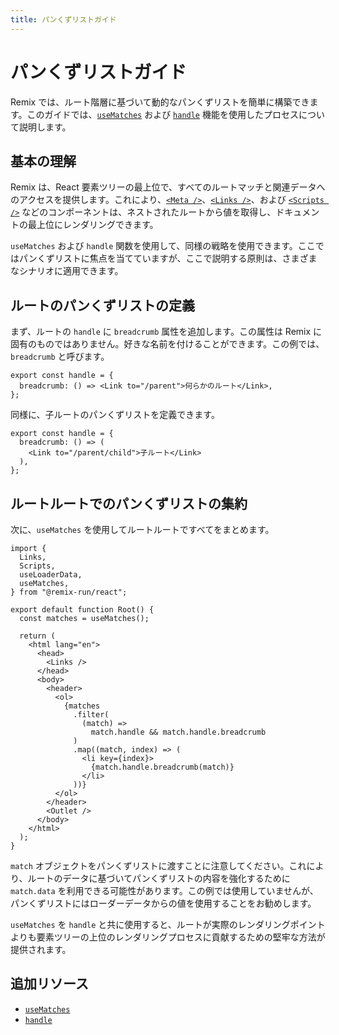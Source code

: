 ```yaml
---
title: パンくずリストガイド
---
```


# パンくずリストガイド

Remix では、ルート階層に基づいて動的なパンくずリストを簡単に構築できます。このガイドでは、[`useMatches`][use-matches] および [`handle`][handle] 機能を使用したプロセスについて説明します。

## 基本の理解

Remix は、React 要素ツリーの最上位で、すべてのルートマッチと関連データへのアクセスを提供します。これにより、[`<Meta />`][meta-component]、[`<Links />`][links-component]、および [`<Scripts />`][scripts-component] などのコンポーネントは、ネストされたルートから値を取得し、ドキュメントの最上位にレンダリングできます。

`useMatches` および `handle` 関数を使用して、同様の戦略を使用できます。ここではパンくずリストに焦点を当てていますが、ここで説明する原則は、さまざまなシナリオに適用できます。

## ルートのパンくずリストの定義

まず、ルートの `handle` に `breadcrumb` 属性を追加します。この属性は Remix に固有のものではありません。好きな名前を付けることができます。この例では、`breadcrumb` と呼びます。

```tsx filename=app/routes/parent.tsx
export const handle = {
  breadcrumb: () => <Link to="/parent">何らかのルート</Link>,
};
```

同様に、子ルートのパンくずリストを定義できます。

```tsx filename=app/routes/parent.child.tsx
export const handle = {
  breadcrumb: () => (
    <Link to="/parent/child">子ルート</Link>
  ),
};
```

## ルートルートでのパンくずリストの集約

次に、`useMatches` を使用してルートルートですべてをまとめます。

```tsx filename=app/root.tsx lines=[5,9,19-28]
import {
  Links,
  Scripts,
  useLoaderData,
  useMatches,
} from "@remix-run/react";

export default function Root() {
  const matches = useMatches();

  return (
    <html lang="en">
      <head>
        <Links />
      </head>
      <body>
        <header>
          <ol>
            {matches
              .filter(
                (match) =>
                  match.handle && match.handle.breadcrumb
              )
              .map((match, index) => (
                <li key={index}>
                  {match.handle.breadcrumb(match)}
                </li>
              ))}
          </ol>
        </header>
        <Outlet />
      </body>
    </html>
  );
}
```

`match` オブジェクトをパンくずリストに渡すことに注意してください。これにより、ルートのデータに基づいてパンくずリストの内容を強化するために `match.data` を利用できる可能性があります。この例では使用していませんが、パンくずリストにはローダーデータからの値を使用することをお勧めします。

`useMatches` を `handle` と共に使用すると、ルートが実際のレンダリングポイントよりも要素ツリーの上位のレンダリングプロセスに貢献するための堅牢な方法が提供されます。

## 追加リソース

- [`useMatches`][use-matches]
- [`handle`][handle]

[use-matches]: ../hooks/use-matches
[handle]: ../route/handle
[meta-component]: ../components/meta
[links-component]: ../components/links
[scripts-component]: ../components/scripts
